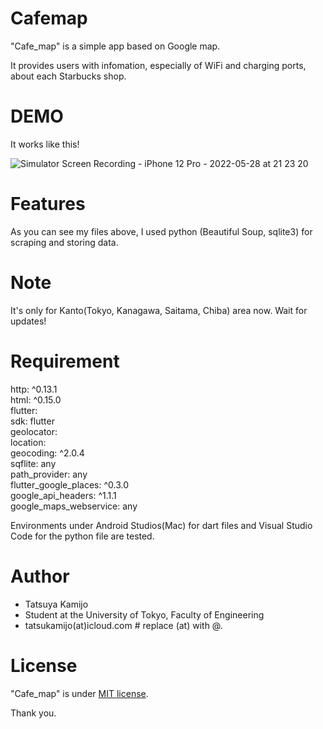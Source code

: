 # Cafemap

"Cafe_map" is a simple app based on Google map.  

It provides users with infomation, especially of WiFi and charging ports, about each Starbucks shop.

# DEMO

It works like this!

![Simulator Screen Recording - iPhone 12 Pro - 2022-05-28 at 21 23 20](https://user-images.githubusercontent.com/81934527/170825512-a73b0195-d511-41f6-8ae0-0e7f9e524f72.gif)

# Features

As you can see my files above, I used python (Beautiful Soup, sqlite3) for scraping and storing data.

# Note

It's only for Kanto(Tokyo, Kanagawa, Saitama, Chiba) area now. Wait for updates!

# Requirement

http: ^0.13.1  
html: ^0.15.0  
flutter:  
  sdk: flutter  
geolocator:  
location:  
geocoding: ^2.0.4  
sqflite: any  
path_provider: any  
flutter_google_places: ^0.3.0  
google_api_headers: ^1.1.1  
google_maps_webservice: any  

Environments under Android Studios(Mac) for dart files and Visual Studio Code for the python file are tested.

# Author

* Tatsuya Kamijo
* Student at the University of Tokyo, Faculty of Engineering
* tatsukamijo(at)icloud.com             # replace (at) with @.

# License

"Cafe_map" is under [MIT license](https://en.wikipedia.org/wiki/MIT_License).

Thank you.
